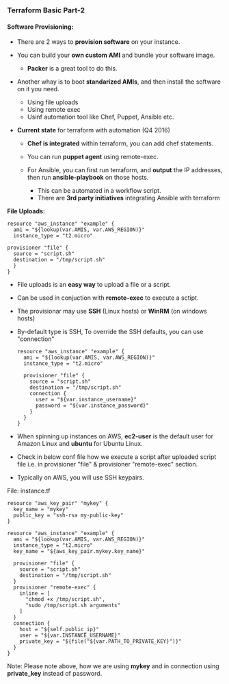 ### Terraform Basic Part-2

#### Software Provisioning:

* There are 2 ways to **provision software** on your instance.
* You can build your **own custom AMI** and bundle your software image.
  * **Packer** is a great tool to do this.
* Another whay is to boot **standarized AMIs**, and then install the software on it you need.
    * Using file uploads
    * Using remote exec
    * Usinf automation tool like Chef, Puppet, Ansible etc.
    
* **Current state** for terraform with automation (Q4 2016)
  * **Chef is integrated** within terraform, you can add chef statements.
  * You can run **puppet agent** using remote-exec.
  
  * For Ansible, you can first run terraform, and **output** the IP addresses, then run **ansible-playbook** on those hosts.
    * This can be automated in a workflow script.
    * There are **3rd party initiatives** integrating Ansible with terraform

**File Uploads:**

    resource "aws_instance" "example" {
      ami = "${lookup(var.AMIS, var.AWS_REGION)}"
      instance_type = "t2.micro"
      
    provisioner "file" {
      source = "script.sh"
      destination = "/tmp/script.sh"
      }
    }
 
* File uploads is an **easy way** to upload a file or a script.
* Can be used in conjuction with **remote-exec** to execute a sctipt.
* The provisionar may use **SSH** (Linux hosts) or **WinRM** (on windows hosts)

* By-default type is SSH, To override the SSH defaults, you can use "connection"

      resource "aws_instance" "example" {
        ami = "${lookup(var.AMIS, var.AWS_REGION)}"
        instance_type = "t2.micro"
        
        provisioner "file" {
          source = "script.sh"
          destination = "/tmp/script.sh"
          connection {
            user = "${var.instance_username}"
            password = "${var.instance_password}"
          }
        }
      }
      
* When spinning up instances on AWS, **ec2-user** is the default user for Amazon Linux and **ubuntu** for Ubuntu Linux.
* Check in below conf file how we execute a script after uploaded script file i.e. in provisioner "file" & provisioner "remote-exec" section.
* Typically on AWS, you will use SSH keypairs.


File: instance.tf

    resource "aws_key_pair" "mykey" {
      key_name = "mykey"
      public_key = "ssh-rsa my-public-key"
    }

    resource "aws_instance" "example" {
      ami = "${lookup(var.AMIS, var.AWS_REGION)}"
      instance_type = "t2.micro"
      key_name = "${aws_key_pair.mykey.key_name}"

      provisioner "file" {
        source = "script.sh"
        destination = "/tmp/script.sh"
      }
      provisioner "remote-exec" {
        inline = [
          "chmod +x /tmp/script.sh",
          "sudo /tmp/script.sh arguments"
        ]
      }
      connection {
        host = "${self.public_ip}"
        user = "${var.INSTANCE_USERNAME}"
        private_key = "${file("${var.PATH_TO_PRIVATE_KEY}")}"
      }
    }

Note: Please note above, how we are using **mykey** and in connection using **private_key** instead of password.

